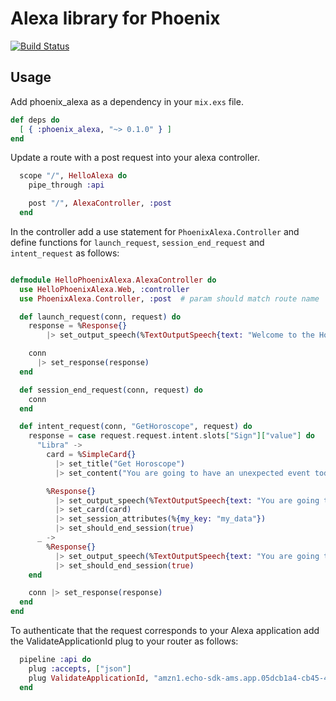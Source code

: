 # Alexa library for Phoenix

[![Build Status](https://api.travis-ci.org/gabiz/phoenix_alexa.svg)](https://travis-ci.org/gabiz/phoenix_alexa)

## Usage

Add phoenix_alexa as a dependency in your `mix.exs` file.

```elixir
def deps do
  [ { :phoenix_alexa, "~> 0.1.0" } ]
end
```

Update a route with a post request into your alexa controller. 

```elixir
  scope "/", HelloAlexa do
    pipe_through :api

    post "/", AlexaController, :post
  end

```

In the controller add a use statement for `PhoenixAlexa.Controller` and define functions for `launch_request`, `session_end_request` and `intent_request` as follows:

```elixir

defmodule HelloPhoenixAlexa.AlexaController do
  use HelloPhoenixAlexa.Web, :controller
  use PhoenixAlexa.Controller, :post  # param should match route name

  def launch_request(conn, request) do
    response = %Response{} 
        |> set_output_speech(%TextOutputSpeech{text: "Welcome to the Horoscope."}) 

    conn
      |> set_response(response)
  end

  def session_end_request(conn, request) do
    conn
  end

  def intent_request(conn, "GetHoroscope", request) do
    response = case request.request.intent.slots["Sign"]["value"] do
      "Libra" ->
        card = %SimpleCard{}
          |> set_title("Get Horoscope")
          |> set_content("You are going to have an unexpected event today.")

        %Response{} 
          |> set_output_speech(%TextOutputSpeech{text: "You are going to have an unexpected event today."}) 
          |> set_card(card)
          |> set_session_attributes(%{my_key: "my_data"})
          |> set_should_end_session(true)
      _ ->
        %Response{} 
          |> set_output_speech(%TextOutputSpeech{text: "You are going to meet an interesting person."}) 
          |> set_should_end_session(true)
    end

    conn |> set_response(response)
  end
end

```

To authenticate that the request corresponds to your Alexa application add the ValidateApplicationId plug to your router as follows:

```elixir
  pipeline :api do
    plug :accepts, ["json"]
    plug ValidateApplicationId, "amzn1.echo-sdk-ams.app.05dcb1a4-cb45-46c5-a30e-bb3033a0770a"
  end
```
